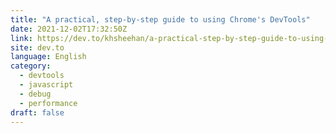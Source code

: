 ```yaml
---
title: "A practical, step-by-step guide to using Chrome's DevTools"
date: 2021-12-02T17:32:50Z
link: https://dev.to/khsheehan/a-practical-step-by-step-guide-to-using-chromes-devtools-4dam?utm_medium=RSS&utm_source=news.12bit.vn
site: dev.to
language: English
category:
  - devtools
  - javascript
  - debug
  - performance
draft: false
---
```

